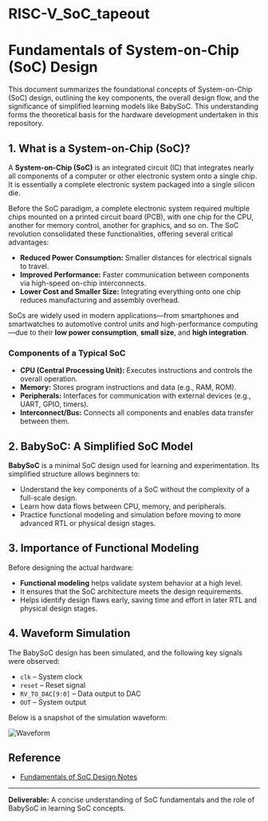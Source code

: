 # RISC-V_SoC_tapeout  

# Fundamentals of System-on-Chip (SoC) Design
This document summarizes the foundational concepts of System-on-Chip (SoC) design, outlining the key components, the overall design flow, and the significance of simplified learning models like BabySoC. This understanding forms the theoretical basis for the hardware development undertaken in this repository.

## 1. What is a System-on-Chip (SoC)?
A **System-on-Chip (SoC)** is an integrated circuit (IC) that integrates nearly all components of a computer or other electronic system onto a single chip. It is essentially a complete electronic system packaged into a single silicon die.

Before the SoC paradigm, a complete electronic system required multiple chips mounted on a printed circuit board (PCB), with one chip for the CPU, another for memory control, another for graphics, and so on. The SoC revolution consolidated these functionalities, offering several critical advantages:

- **Reduced Power Consumption:** Smaller distances for electrical signals to travel.
- **Improved Performance:** Faster communication between components via high-speed on-chip interconnects.
- **Lower Cost and Smaller Size:** Integrating everything onto one chip reduces manufacturing and assembly overhead.

SoCs are widely used in modern applications—from smartphones and smartwatches to automotive control units and high-performance computing—due to their **low power consumption**, **small size**, and **high integration**.

### Components of a Typical SoC
- **CPU (Central Processing Unit):** Executes instructions and controls the overall operation.
- **Memory:** Stores program instructions and data (e.g., RAM, ROM).
- **Peripherals:** Interfaces for communication with external devices (e.g., UART, GPIO, timers).
- **Interconnect/Bus:** Connects all components and enables data transfer between them.

## 2. BabySoC: A Simplified SoC Model
**BabySoC** is a minimal SoC design used for learning and experimentation. Its simplified structure allows beginners to:

- Understand the key components of a SoC without the complexity of a full-scale design.
- Learn how data flows between CPU, memory, and peripherals.
- Practice functional modeling and simulation before moving to more advanced RTL or physical design stages.

## 3. Importance of Functional Modeling
Before designing the actual hardware:

- **Functional modeling** helps validate system behavior at a high level.
- It ensures that the SoC architecture meets the design requirements.
- Helps identify design flaws early, saving time and effort in later RTL and physical design stages.

## 4. Waveform Simulation
The BabySoC design has been simulated, and the following key signals were observed:

- `clk` – System clock
- `reset` – Reset signal
- `RV_TO_DAC[9:0]` – Data output to DAC
- `OUT` – System output  

Below is a snapshot of the simulation waveform:

![Waveform](Week2_Waveform.png)

## Reference
- [Fundamentals of SoC Design Notes](https://github.com/hemanthkumardm/SFAL-VSD-SoCJourney/tree/main/11.%20Fundamentals%20of%20SoC%20Design)

---

**Deliverable:** A concise understanding of SoC fundamentals and the role of BabySoC in learning SoC concepts.

